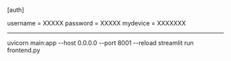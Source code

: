 [auth]

username = XXXXX
password = XXXXX
mydevice = XXXXXXX

----------------------------
uvicorn main:app --host 0.0.0.0 --port 8001 --reload
streamlit run frontend.py
